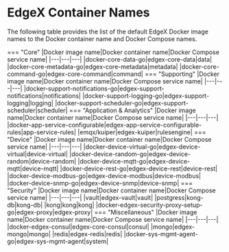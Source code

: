 # EdgeX Container Names
The following table provides the list of the default EdgeX Docker image names to the Docker container name and Docker Compose names.

=== "Core"
    |Docker image name|Docker container name|Docker Compose service name|
    |---|---|---|
    |docker-core-data-go|edgex-core-data|data|
    |docker-core-metadata-go|edgex-core-metadata|metadata|
    |docker-core-command-go|edgex-core-command|command|
=== "Supporting"
    |Docker image name|Docker container name|Docker Compose service name|
    |---|---|---|
    |docker-support-notifications-go|edgex-support-notifications|notifications|
    |docker-support-logging-go|edgex-support-logging|logging|
    |docker-support-scheduler-go|edgex-support-scheduler|scheduler|
=== "Application & Analytics"
    |Docker image name|Docker container name|Docker Compose service name|
    |---|---|---|
    |docker-app-service-configurable|edgex-app-service-configurable-rules|app-service-rules|
    |emqx/kuiper|edgex-kuiper|rulesengine|
=== "Device"
    |Docker image name|Docker container name|Docker Compose service name|
    |---|---|---|
    |docker-device-virtual-go|edgex-device-virtual|device-virtual|
    |docker-device-random-go|edgex-device-random|device-random|
    |docker-device-mqtt-go|edgex-device-mqtt|device-mqtt|
    |docker-device-rest-go|edgex-device-rest|device-rest|
    |docker-device-modbus-go|edgex-device-modbus|device-modbus|
    |docker-device-snmp-go|edgex-device-snmp|device-snmp|
=== "Security"
    |Docker image name|Docker container name|Docker Compose service name|
    |---|---|---|
    |vault|edgex-vault|vault|
    |postgress|kong-db|kong-db|
    |kong|kong|kong|
    |docker-edgex-security-proxy-setup-go|edgex-proxy|edgex-proxy|
=== "Miscellaneous"
    |Docker image name|Docker container name|Docker Compose service name|
    |---|---|---|
    |docker-edgex-consul|edgex-core-consul|consul|
    |mongo|edgex-mongo|mongo|
    |redis|edgex-redis|redis|
    |docker-sys-mgmt-agent-go|edgex-sys-mgmt-agent|system|